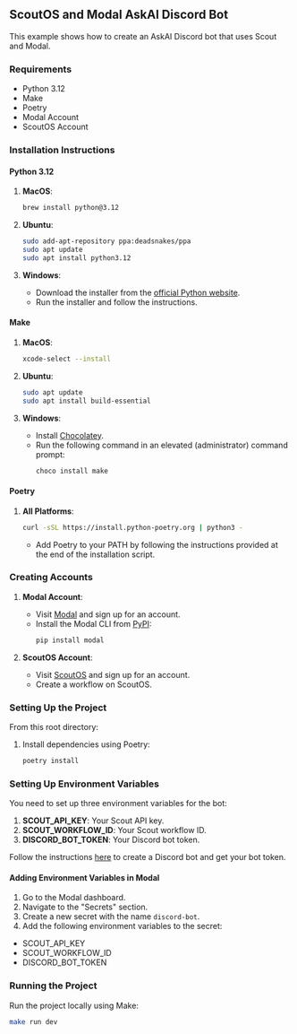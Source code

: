## ScoutOS and Modal AskAI Discord Bot

This example shows how to create an AskAI Discord bot that uses Scout and Modal.

### Requirements

- Python 3.12
- Make
- Poetry
- Modal Account
- ScoutOS Account

### Installation Instructions

#### Python 3.12

1. **MacOS**:

   ```sh
   brew install python@3.12
   ```

2. **Ubuntu**:

   ```sh
   sudo add-apt-repository ppa:deadsnakes/ppa
   sudo apt update
   sudo apt install python3.12
   ```

3. **Windows**:
   - Download the installer from the [official Python website](https://www.python.org/downloads/release/python-3120/).
   - Run the installer and follow the instructions.

#### Make

1. **MacOS**:

   ```sh
   xcode-select --install
   ```

2. **Ubuntu**:

   ```sh
   sudo apt update
   sudo apt install build-essential
   ```

3. **Windows**:
   - Install [Chocolatey](https://chocolatey.org/install).
   - Run the following command in an elevated (administrator) command prompt:
     ```sh
     choco install make
     ```

#### Poetry

1. **All Platforms**:

   ```sh
   curl -sSL https://install.python-poetry.org | python3 -
   ```

   - Add Poetry to your PATH by following the instructions provided at the end of the installation script.

### Creating Accounts

1. **Modal Account**:

   - Visit [Modal](https://modal.com/) and sign up for an account.
   - Install the Modal CLI from [PyPI](https://pypi.org/project/modal/):
     ```sh
     pip install modal
     ```

2. **ScoutOS Account**:
   - Visit [ScoutOS](https://scoutos.com/) and sign up for an account.
   - Create a workflow on ScoutOS.

### Setting Up the Project

From this root directory:

1. Install dependencies using Poetry:
   ```sh
   poetry install
   ```

### Setting Up Environment Variables

You need to set up three environment variables for the bot:

1. **SCOUT_API_KEY**: Your Scout API key.
2. **SCOUT_WORKFLOW_ID**: Your Scout workflow ID.
3. **DISCORD_BOT_TOKEN**: Your Discord bot token.

Follow the instructions [here](https://discordpy.readthedocs.io/en/stable/discord.html) to create a Discord bot and get your bot token.

#### Adding Environment Variables in Modal

1. Go to the Modal dashboard.
2. Navigate to the "Secrets" section.
3. Create a new secret with the name `discord-bot`.
4. Add the following environment variables to the secret:

- SCOUT_API_KEY
- SCOUT_WORKFLOW_ID
- DISCORD_BOT_TOKEN

### Running the Project

Run the project locally using Make:

```sh
make run dev
```
